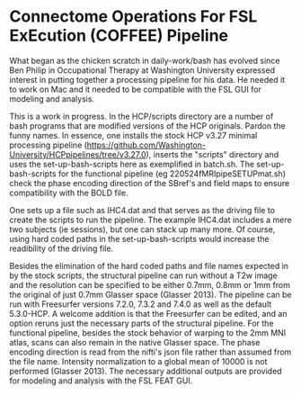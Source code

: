 # Connectome Operations For FSL ExEcution (COFFEE) Pipeline  

What began as the chicken scratch in daily-work/bash has evolved since Ben Philip in Occupational Therapy at Washington University expressed interest in putting together a processing pipeline for his data.  He needed it to work on Mac and it needed to be compatible with the FSL GUI for modeling and analysis.  

This is a work in progress. In the HCP/scripts directory are a number of bash programs that are modified versions of the HCP originals. Pardon the funny names. In essence, one installs the stock HCP v3.27 minimal processing pipeline (https://github.com/Washington-University/HCPpipelines/tree/v3.27.0), inserts the "scripts" directory and uses the set-up-bash-scripts here as exemplified in batch.sh.  The set-up-bash-scripts for the functional pipeline (eg 220524fMRIpipeSETUPmat.sh) check the phase encoding direction of the SBref's and field maps to ensure compatibility with the BOLD file.  

One sets up a file such as IHC4.dat and that serves as the driving file to create the scripts to run the pipeline. The example IHC4.dat includes a mere two subjects (ie sessions), but one can stack up many more.  Of course, using hard coded paths in the set-up-bash-scripts would increase the readibility of the driving file.

Besides the elimination of the hard coded paths and file names expected in by the stock scripts, the structural pipeline can run without a T2w image and the resolution can be specified to be either 0.7mm, 0.8mm or 1mm from the original of just 0.7mm Glasser space (Glasser 2013).  The pipeline can be run with Freesurfer versions 7.2.0, 7.3.2 and 7.4.0 as well as the default 5.3.0-HCP.  A welcome addition is that the Freesurfer can be edited, and an option reruns just the necessary parts of the structural pipeline.  For the functional pipeline, besides the stock behavior of warping to the 2mm MNI atlas, scans can also remain in the native Glasser space. The phase encoding direction is read from the nifti's json file rather than assumed from the file name. Intensity normalization to a global mean of 10000 is not performed (Glasser 2013). The necessary additional outputs are provided for modeling and analysis with the FSL FEAT GUI.  
